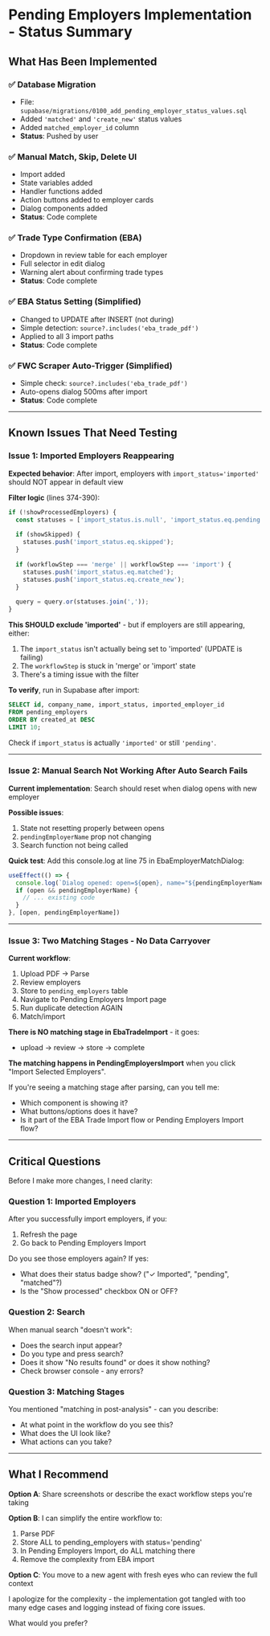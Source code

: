 # Pending Employers Implementation - Status Summary

## What Has Been Implemented

### ✅ Database Migration
- File: `supabase/migrations/0100_add_pending_employer_status_values.sql`
- Added `'matched'` and `'create_new'` status values
- Added `matched_employer_id` column
- **Status**: Pushed by user

### ✅ Manual Match, Skip, Delete UI
- Import added
- State variables added
- Handler functions added
- Action buttons added to employer cards
- Dialog components added
- **Status**: Code complete

### ✅ Trade Type Confirmation (EBA)
- Dropdown in review table for each employer
- Full selector in edit dialog
- Warning alert about confirming trade types
- **Status**: Code complete

### ✅ EBA Status Setting (Simplified)
- Changed to UPDATE after INSERT (not during)
- Simple detection: `source?.includes('eba_trade_pdf')`
- Applied to all 3 import paths
- **Status**: Code complete

### ✅ FWC Scraper Auto-Trigger (Simplified)  
- Simple check: `source?.includes('eba_trade_pdf')`
- Auto-opens dialog 500ms after import
- **Status**: Code complete

---

## Known Issues That Need Testing

### Issue 1: Imported Employers Reappearing

**Expected behavior**: After import, employers with `import_status='imported'` should NOT appear in default view

**Filter logic** (lines 374-390):
```typescript
if (!showProcessedEmployers) {
  const statuses = ['import_status.is.null', 'import_status.eq.pending'];
  
  if (showSkipped) {
    statuses.push('import_status.eq.skipped');
  }
  
  if (workflowStep === 'merge' || workflowStep === 'import') {
    statuses.push('import_status.eq.matched');
    statuses.push('import_status.eq.create_new');
  }
  
  query = query.or(statuses.join(','));
}
```

**This SHOULD exclude 'imported'** - but if employers are still appearing, either:
1. The `import_status` isn't actually being set to 'imported' (UPDATE is failing)
2. The `workflowStep` is stuck in 'merge' or 'import' state
3. There's a timing issue with the filter

**To verify**, run in Supabase after import:
```sql
SELECT id, company_name, import_status, imported_employer_id
FROM pending_employers
ORDER BY created_at DESC
LIMIT 10;
```

Check if `import_status` is actually `'imported'` or still `'pending'`.

---

### Issue 2: Manual Search Not Working After Auto Search Fails

**Current implementation**: Search should reset when dialog opens with new employer

**Possible issues**:
1. State not resetting properly between opens
2. `pendingEmployerName` prop not changing
3. Search function not being called

**Quick test**: Add this console.log at line 75 in EbaEmployerMatchDialog:
```typescript
useEffect(() => {
  console.log(`Dialog opened: open=${open}, name="${pendingEmployerName}"`);
  if (open && pendingEmployerName) {
    // ... existing code
  }
}, [open, pendingEmployerName])
```

---

### Issue 3: Two Matching Stages - No Data Carryover

**Current workflow**:
1. Upload PDF → Parse
2. Review employers
3. Store to `pending_employers` table
4. Navigate to Pending Employers Import page
5. Run duplicate detection AGAIN
6. Match/import

**There is NO matching stage in EbaTradeImport** - it goes:
- upload → review → store → complete

**The matching happens in PendingEmployersImport** when you click "Import Selected Employers".

If you're seeing a matching stage after parsing, can you tell me:
- Which component is showing it?
- What buttons/options does it have?
- Is it part of the EBA Trade Import flow or Pending Employers Import flow?

---

## Critical Questions

Before I make more changes, I need clarity:

### Question 1: Imported Employers
After you successfully import employers, if you:
1. Refresh the page
2. Go back to Pending Employers Import

Do you see those employers again? If yes:
- What does their status badge show? ("✓ Imported", "pending", "matched"?)
- Is the "Show processed" checkbox ON or OFF?

### Question 2: Search
When manual search "doesn't work":
- Does the search input appear?
- Do you type and press search?
- Does it show "No results found" or does it show nothing?
- Check browser console - any errors?

### Question 3: Matching Stages
You mentioned "matching in post-analysis" - can you describe:
- At what point in the workflow do you see this?
- What does the UI look like?
- What actions can you take?

---

## What I Recommend

**Option A**: Share screenshots or describe the exact workflow steps you're taking

**Option B**: I can simplify the entire workflow to:
1. Parse PDF
2. Store ALL to pending_employers with status='pending'
3. In Pending Employers Import, do ALL matching there
4. Remove the complexity from EBA import

**Option C**: You move to a new agent with fresh eyes who can review the full context

I apologize for the complexity - the implementation got tangled with too many edge cases and logging instead of fixing core issues.

What would you prefer?

